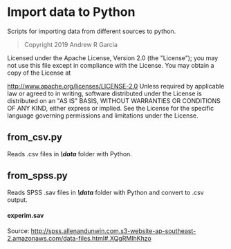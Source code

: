 # Import data to Python
Scripts for importing data from different sources to python.

> Copyright 2019 Andrew R Garcia

Licensed under the Apache License, Version 2.0 (the "License"); you may not use this file except in compliance with the License. You may obtain a copy of the License at

   http://www.apache.org/licenses/LICENSE-2.0
Unless required by applicable law or agreed to in writing, software distributed under the License is distributed on an "AS IS" BASIS, WITHOUT WARRANTIES OR CONDITIONS OF ANY KIND, either express or implied. See the License for the specific language governing permissions and limitations under the License.



## from_csv.py
Reads .csv files in ***\data*** folder with Python.

## from_spss.py
Reads SPSS .sav files in ***\data*** folder with Python and convert to .csv output.
#### experim.sav
Source: http://spss.allenandunwin.com.s3-website-ap-southeast-2.amazonaws.com/data-files.html#.XQgRMIhKhzo
